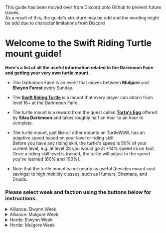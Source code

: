 This guide has been moved over from Discord onto Github to prevent future issues.  
As a result of this, the guide's structure may be odd and the wording</details> might be odd due to character limitations from Discord
# Welcome to the Swift Riding Turtle mount guide!

**Here's a list of all the useful information related to the Darkmoon Faire and getting your very own turtle mount.**

* The Darkmoon Faire is an event that moves between **Mulgore** and **Elwynn Forest** every Sunday.

* The **[Swift Riding Turtle](https://database.turtle-wow.org/?item=23720)** is a mount that every player can obtain from level 18+ at the Darkmoon Faire.  

* The turtle mount is a reward from the quest called **[Torta's Egg](https://database.turtle-wow.org/?quest=40302)** offered by **Silas Darkmoon** and takes roughly half an hour to an hour to complete.  

* The turtle mount, just like all other mounts on TurtleWoW, has an adaptive speed based on your level or riding skill.   
  Before you have any riding skill, the turtle's speed is 50% of your current level, e.g. at level 28 you would go at +14% speed vs on foot.  
  Once a riding skill level is trained, the turtle will adjust to the speed you've learned (60% and 100%).

* Note that the turtle mount is not nearly as useful (besides mount cost savings) to high mobility classes, such as Hunters, Shamans, and Druids.  

### Please select week and faction using the buttons below for instructions.  

<details>
<summary> Alliance: Elwynn Week </summary>
  
## You've chosen Elwynn as Alliance!

### This guide does not consider HC Characters

### The blue texts are links to images 🖼️ showing routes and locations


* Suggested: Set your **Hearthstone** to [**Stormwind**](https://imgur.com/y4v0IVP) 🖼️ or [**Goldshire**](https://imgur.com/IzYcJHV) 🖼️ as you'll be able to use it later to save time (guide will assume you have set your HS to SW/Goldshire)

* Make your way to the [**Darkmoon Faire**](https://imgur.com/mXdw2b5) 🖼️ on the south side of **Goldshire** and accept the quest **Torta's Egg** from [**Silas Darkmoon**](https://imgur.com/Si4Hf3V) 🖼️

* Head into **Stormwind City** and make your way to the [**Stormwind Harbor**](https://imgur.com/8gD4Yc2) 🖼️ and take the boat to [**Darkshore**](https://imgur.com/XuSfwnF)  🖼️

* Once you've arrived in **Darkshore**, travel to [ **Zoram Strand, Ashenvale**](https://imgur.com/2DpmigW) 🖼️!
  You can either run from **Auberdine** in **Darkshore** by following the dotted line, or you can fly to **Astranaar** if you've been there before and then run from there

* At **The Zoram Strand** kill Wrathtail Sea Witch/Sorceress/Razortail/Wave Rider until **Torta's Egg** drops

* Once **Torta's Egg** drops from the Naga, use your **Hearthstone **to return to [**Stormwind**](https://imgur.com/y4v0IVP) / [**Goldshire**](https://imgur.com/IzYcJHV) 🖼️

* Return to [**Silas Darkmoon**](https://imgur.com/Si4Hf3V) 🖼️ in **Elwynn Forest** and complete the quest!

### Done, congratulations on your new turtle mount! 🎉

</details>

<details>
<summary> Alliance: Mulgore Week </summary>

## You've chosen Mulgore as Alliance! 
### This guide does not consider HC characters!

### The blue texts are links to images 🖼️ showing routes and locations.

* This guide assumes you start in **Stormwind**

* Make your way to the [**Stormwind Harbor**](https://imgur.com/Vqj4HCY) 🖼️

* Take the boat at the south dock to [**Darkshore**](https://imgur.com/XuSfwnF) 🖼️

* Travel from **Darkshore** to [**Mulgore**](https://imgur.com/LxAK6lx) 🖼️ 
  **Be careful** when crossing the border into **The Barrens**, stay to the east of the road and you should see a path through a broken fence which is safe for alliance to pass through
  **Be careful** around **Crossroads** and the straight path north of it, as there are horde outposts and guards along this road
  
* **Optional:** If you want, make a detour and grab the **Azshara** FP on your way to **Mulgore**, this is useful for when you're questing, and can be used to fly back up to **Ashenvale** from **Ratchet**. Just be careful in east region of [**Ashenvale**](https://imgur.com/G8RY2P3) 🖼️, there are Horde guards & mobs that will aggro you, even on the road!

* Once you've reached the [**Darkmoon Faire**](https://imgur.com/nPR7Mir) in **Mulgore**, accept the quest called **Torta's Egg** from [**Silas Darkmoon**](https://imgur.com/nUoQzP0) 🖼️

* After accepting the quest, make your way back up to **Ashenvale** until you reach [**The Zoram Strand**](https://imgur.com/9dAjQr2) 🖼️ using the same route as when you went down to **Mulgore**

* At **The Zoram Strand** kill Wrathtail Sea Witch/Sorceress/Razortail/Wave Rider until the egg drops

* Return to [**Silas Darkmoon**](https://imgur.com/nUoQzP0) 🖼️ in **Mulgore** using the same route as before and complete the quest!

### Congratulations on your new turtle mount :tada:

</details>



<details>
<summary> Horde: Elwynn Week </summary>
  
## You've chosen Elwynn as Horde!  

### This guide does not consider HC Characters  

### Blue texts are links to images 🖼️ showing routes and locations (and one's a short vid 🎞️).  

* This guide assumes that you have set your **Hearthstone** to [**Orgrimmar**](https://imgur.com/KFRh028) 🖼️ as you'll be able to use it later to save time.  

* Starting from **Orgrimmar**, leave the city and head to the [**East Zeppelin Tower**](https://imgur.com/a/MAhO6h3) 🖼️ in **Durotar** and take the zeppelin on the *north dock* to **Stranglethorn Vale**.  

* When loaded into **Stranglethorn**, immediately [**jump off the zeppelin**](https://imgur.com/a/Ikra24c) 🎞️ and fall into the sea, then follow [**this route**](https://imgur.com/a/obWbtPB) 🖼️  

* **Be careful** of alliance camps and guards along the way from **Stranglethorn** to **Elwynn**!  

* At the [**Darkmoon Faire**](https://imgur.com/yVzmWtP) 🖼️ just south of **Goldshire**, grab the quest **Torta's Egg** from [**Silas Darkmoon**](https://imgur.com/Si4Hf3V) 🖼️  

* Now use your **Hearthstone** to return to [**Orgrimmar**](https://i.imgur.com/KFRh028.jpeg), saves you the time of running back to **Stranglethorn** and waiting for the Zeppelin!  

* Travel to [**The Zoram Strand**](https://imgur.com/IPUXSPf) 🖼️ from **Orgrimmar**  
  If you've been here before, don't forget that you can fly to either [**Splintertree Post**](https://imgur.com/ZUB7o72) 🖼️ or [**Zoram'gar Outpost**](https://imgur.com/Ygt4AzG) 🖼️ (which is directly on **The Zoram Strand**).  

* Kill Wrathtail Sea Witch/Sorceress/Razortail/Wave Rider until the **Torta's Egg** drops  

* Once the egg drops, return to **Silas Darkmoon** using the same route as before and complete the quest!

### Done, congratulations on your new turtle mount! :tada:

</details>

<details>
<summary> Horde: Mulgore Week </summary>

## You've chosen Mulgore as Horde!  
  
### This guide does not consider HC Characters  

**The blue texts are links to images 🖼️ of locations and routes**  

* This guide assumes you start in **Orgrimmar**  

* Leave **Orgrimmar** and head to the west zeppelin tower in [**Durotar**](https://imgur.com/xe3jmp0) 🖼️  

* Take the south-facing zeppelin to [**Thunder Bluff**](https://imgur.com/J1YA2gS) 🖼️ (talk to the dockmasters at the zeppelin tower if unsure)  

* Leave [**Thunder Bluff**](https://imgur.com/A6Ezv8K) 🖼️ after you've unlocked the FP and head to **The Darkmoon Faire** in [**Mulgore**](https://imgur.com/0RK7WJ8)  

* Pick up the quest called **Torta's Egg** from [**Silas Darkmoon**](https://imgur.com/nUoQzP0) 🖼️  

* Navigate your way to the western shore of [**The Zoram Strand** ](https://imgur.com/ZZcmZlu) 🖼️ in **Ashenvale**  
  Don't forget that as horde you have multiple flight path options that bring you closer to the destination such as **Crossroads**, **Splintertree Post**, and directly to **The Zhoram Strand**!  

* At **The Zoram Strand** kill Wrathtail Sea Witch/Sorceress/Razortail/Wave Rider until **Torta's Egg** drops  

* Once you've looted **Torta's Egg**, fly back to **Thunder Bluff**, leave and head back to **The Darkmoon Faire** and finish your quest  

### Done, congratulations on your new turtle mount! 🎉
</details>

